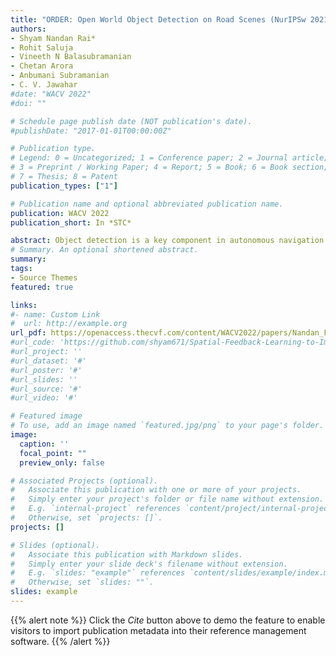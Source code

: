 ```yaml
---
title: "ORDER: Open World Object Detection on Road Scenes (NurIPSw 2021)"
authors:
- Shyam Nandan Rai*
- Rohit Saluja
- Vineeth N Balasubramanian
- Chetan Arora
- Anbumani Subramanian
- C. V. Jawahar
#date: "WACV 2022"
#doi: ""

# Schedule page publish date (NOT publication's date).
#publishDate: "2017-01-01T00:00:00Z"

# Publication type.
# Legend: 0 = Uncategorized; 1 = Conference paper; 2 = Journal article;
# 3 = Preprint / Working Paper; 4 = Report; 5 = Book; 6 = Book section;
# 7 = Thesis; 8 = Patent
publication_types: ["1"]

# Publication name and optional abbreviated publication name.
publication: WACV 2022
publication_short: In *STC*

abstract: Object detection is a key component in autonomous navigation systems that enables localization and classification of the objects in a road scene. Existing object detection methods are trained and inferred on a fixed number of known classes present in road scenes. However, in real-world or open-world road scenes, while inference, we come across unknown objects that the detection model hasn’t seen while training. Hence, we propose Open World Object Detection on Road Scenes (ORDER) to address the aforementioned problem for road scenes. 
# Summary. An optional shortened abstract.
summary:  
tags:
- Source Themes
featured: true

links:
#- name: Custom Link
#  url: http://example.org
url_pdf: https://openaccess.thecvf.com/content/WACV2022/papers/Nandan_FLUID_Few-Shot_Self-Supervised_Image_Deraining_WACV_2022_paper.pdf
#url_code: 'https://github.com/shyam671/Spatial-Feedback-Learning-to-ImproveSemantic-Segmentation-in-Hot-Weather'
#url_project: ''
#url_dataset: '#'
#url_poster: '#'
#url_slides: ''
#url_source: '#'
#url_video: '#'

# Featured image
# To use, add an image named `featured.jpg/png` to your page's folder. 
image:
  caption: ''
  focal_point: ""
  preview_only: false

# Associated Projects (optional).
#   Associate this publication with one or more of your projects.
#   Simply enter your project's folder or file name without extension.
#   E.g. `internal-project` references `content/project/internal-project/index.md`.
#   Otherwise, set `projects: []`.
projects: []

# Slides (optional).
#   Associate this publication with Markdown slides.
#   Simply enter your slide deck's filename without extension.
#   E.g. `slides: "example"` references `content/slides/example/index.md`.
#   Otherwise, set `slides: ""`.
slides: example
---
```


{{% alert note %}}
Click the *Cite* button above to demo the feature to enable visitors to import publication metadata into their reference management software.
{{% /alert %}}
